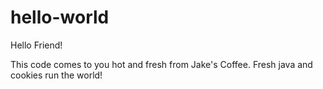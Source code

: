 # hello-world

Hello Friend!

This code comes to you hot and fresh from Jake's Coffee.
Fresh java and cookies run the world!
